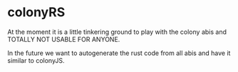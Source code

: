 # colonyRS

At the moment it is a little tinkering ground to play with the colony abis 
and TOTALLY NOT USABLE FOR ANYONE.

In the future we want to autogenerate the rust code from all abis and have it
similar to colonyJS.
